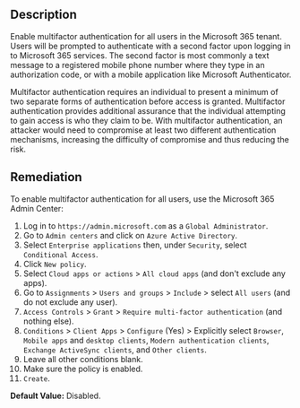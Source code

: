 ## Description

Enable multifactor authentication for all users in the Microsoft 365 tenant. Users will be prompted to authenticate with a second factor upon logging in to Microsoft 365 services. The second factor is most commonly a text message to a registered mobile phone number where they type in an authorization code, or with a mobile application like Microsoft Authenticator.

Multifactor authentication requires an individual to present a minimum of two separate forms of authentication before access is granted. Multifactor authentication provides additional assurance that the individual attempting to gain access is who they claim to be. With multifactor authentication, an attacker would need to compromise at least two different authentication mechanisms, increasing the difficulty of compromise and thus reducing the risk.

## Remediation

To enable multifactor authentication for all users, use the Microsoft 365 Admin Center:

1. Log in to `https://admin.microsoft.com` as a `Global Administrator`.
2. Go to `Admin centers` and click on `Azure Active Directory`.
3. Select `Enterprise applications` then, under `Security`, select `Conditional Access`.
4. Click `New policy`.
5. Select `Cloud apps or actions` > `All cloud apps` (and don't exclude any apps).
6. Go to `Assignments` > `Users and groups` > `Include` > select `All users` (and do not exclude any user).
7. `Access Controls` > `Grant` > `Require multi-factor authentication` (and nothing else).
8. `Conditions` > `Client Apps` > `Configure` (Yes) > Explicitly select `Browser`, `Mobile apps` and `desktop clients`, `Modern authentication clients`, `Exchange ActiveSync clients`, and `Other clients`.
9. Leave all other conditions blank.
10. Make sure the policy is enabled.
11. `Create`.

**Default Value:** Disabled.
